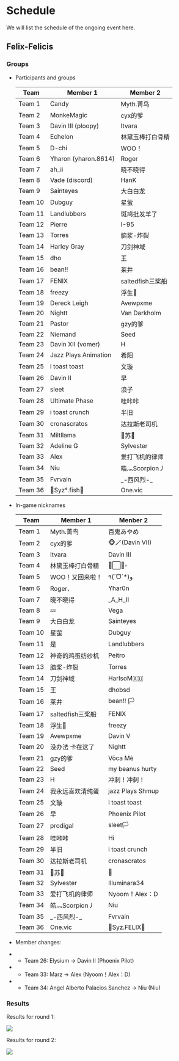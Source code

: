 # Schedule

We will list the schedule of the ongoing event here.

## Felix-Felicis

### Groups

- Participants and groups

    | Team     | Member 1                        | Member 2         |
    | -------- | ------------------------------- | ---------------- |
    | Team 1   | Candy                           | Myth.菁鸟        |
    | Team  2  | MonkeMagic                      | cyx的爹          |
    | Team  3  | Davin III  (ploopy)             | Itvara           |
    | Team  4  | Echelon                         | 林黛玉棒打白骨精 |
    | Team  5  | D-chi                           | WOO！            |
    | Team  6  | Yharon  (yharon.8614)           | Roger            |
    | Team  7  | ah_ii                           | 晓不晓得         |
    | Team  8  | Vade  (discord)                 | HanK             |
    | Team  9  | Sainteyes                       | 大白白龙         |
    | Team  10 | Dubguy                          | 星萤             |
    | Team  11 | Landlubbers                     | 斑鸠批发羊了     |
    | Team  12 | Pierre                          | I-95             |
    | Team  13 | Torres                          | 脑浆-炸裂        |
    | Team  14 | Harley  Gray                    | 刀剑神域         |
    | Team  15 | dho                             | 王               |
    | Team  16 | bean!!                          | 莱井             |
    | Team  17 | FENIX                           | saltedfish三桨船 |
    | Team  18 | freezy                          | 浮生🦉            |
    | Team  19 | Dereck  Leigh                   | Avewpxme         |
    | Team  20 | Nightt                          | Van  Darkholm    |
    | Team  21 | Pastor                          | gzy的爹          |
    | Team  22 | Niemand                         | Seed             |
    | Team  23 | Davin XII  (vomer)              | H                |
    | Team  24 | Jazz Plays  Animation           | 希阳             |
    | Team  25 | i toast  toast                  | 文璇             |
    | Team  26 | Davin II                        | 早               |
    | Team  27 | sleet                           | 浪子             |
    | Team  28 | Ultimate  Phase                 | 哇咔咔           |
    | Team  29 | i toast  crunch                 | 半旧             |
    | Team  30 | cronascratos                    | 达拉斯老司机     |
    | Team  31 | Miltllama                       | 🐬苏🐬          |
    | Team  32 | Adeline G                       | Sylvester        |
    | Team  33 | Alex                            | 爱打飞机的律师   |
    | Team  34 | Niu                             | 皓灬Scorpion丿   |
    | Team  35 | Fvrvain                         | \_-西风烈-\_     |
    | Team  36 | 🐋Syz°.fish🐬                  | One.vic          |

- In-game nicknames

    | Team     | Member 1         | Menber 2          |
    | -------- | ---------------- | ----------------- |
    | Team 1   | Myth.菁鸟        | 百鬼あやめ        |
    | Team  2  | cyx的爹          | 🐵🪄(Davin  VII)  |
    | Team  3  | Itvara           | Davin III         |
    | Team  4  | 林黛玉棒打白骨精 | 🔸⬜🔶▫️           |
    | Team  5  | WOO！又回来啦！  | ٩(ˊᗜˋ\*)و          |
    | Team  6  | Roger、          | Yhar0n            |
    | Team  7  | 晓不晓得         | _A_H_II           |
    | Team  8  | 💤                | Vega              |
    | Team  9  | 大白白龙         | Sainteyes         |
    | Team  10 | 星萤             | Dubguy            |
    | Team  11 | 是               | Landlubbers       |
    | Team  12 | 神奇的鸡蛋纺纱机 | Peitro            |
    | Team  13 | 脑浆-炸裂        | Torres            |
    | Team  14 | 刀剑神域         | HarlsoM🇦🇺         |
    | Team  15 | 王               | dhobsd            |
    | Team  16 | 莱井             | bean!!  🏳️         |
    | Team  17 | saltedfish三桨船 | FENIX             |
    | Team  18 | 浮生🦉            | freezy            |
    | Team  19 | Avewpxme         | Davin V           |
    | Team  20 | 没办法 卡在这了  | Nightt            |
    | Team  21 | gzy的爹          | Vōca Mè           |
    | Team  22 | Seed             | my beanus  hurty  |
    | Team  23 | H                | 冲刺！冲刺！      |
    | Team  24 | 我永远喜欢清纯蛋 | jazz Plays  Shmup |
    | Team  25 | 文璇             | i toast  toast    |
    | Team  26 | 早               | Phoenix Pilot     |
    | Team  27 | prodigal         | sleet🏳️            |
    | Team  28 | 哇咔咔           | Hi                |
    | Team  29 | 半旧             | i toast  crunch   |
    | Team  30 | 达拉斯老司机     | cronascratos      |
    | Team  31 | 🐬苏🐬          | 🦙                |
    | Team  32 | Sylvester        | Illuminara34      |
    | Team  33 | 爱打飞机的律师   | Nyoom！Alex：D     |
    | Team  34 | 皓灬Scorpion丿   | Niu               |
    | Team 35  | \_-西风烈-\_       | Fvrvain           |
    | Team 36  | One.vic          | 🐋Syz.FELIX🐬     |

- Member changes:

- - Team 26: Elysium → Davin II (Phoenix Pilot)
- - Team 33: Marz → Alex (Nyoom！Alex：D)
- - Team 34: Angel  Alberto Palacios Sanchez → Niu (Niu)

### Results

Results for round 1:

<img src="/events/felix-felicis-round-1.jpg" style={{zoom:0.8}}/>

Results for round 2:

<img src="/events/felix-felicis-round-2.jpg" style={{zoom:0.8}}/>